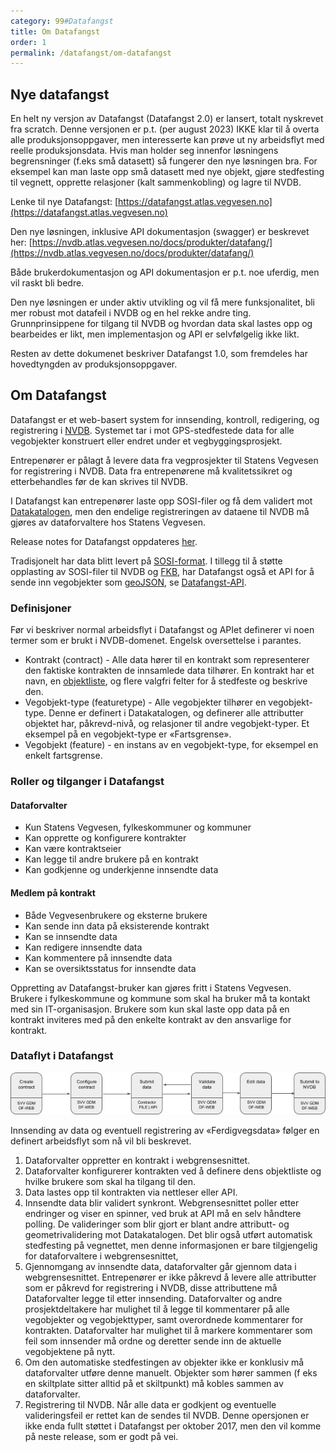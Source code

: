 ```yaml
---
category: 99#Datafangst
title: Om Datafangst
order: 1
permalink: /datafangst/om-datafangst
---
```


## Nye datafangst 

En helt ny versjon av Datafangst (Datafangst 2.0) er lansert, totalt nyskrevet fra scratch. Denne versjonen er p.t. (per august 2023) IKKE 
klar til å overta alle produksjonsoppgaver, men interesserte kan prøve ut ny arbeidsflyt med reelle produksjonsdata. 
Hvis man holder seg innenfor løsningens begrensninger (f.eks små datasett) så fungerer den nye løsningen bra. For eksempel kan man 
laste opp små datasett med nye objekt, gjøre  stedfesting til vegnett, opprette relasjoner (kalt sammenkobling) og lagre til NVDB. 

Lenke til nye Datafangst: [https://datafangst.atlas.vegvesen.no](https://datafangst.atlas.vegvesen.no) 

Den nye løsningen, inklusive API dokumentasjon (swagger) er beskrevet her: [https://nvdb.atlas.vegvesen.no/docs/produkter/datafang/](https://nvdb.atlas.vegvesen.no/docs/produkter/datafang/)

Både brukerdokumentasjon og API dokumentasjon er p.t. noe uferdig, men vil raskt bli bedre. 

Den nye løsningen er under aktiv utvikling og vil få mere funksjonalitet,  bli mer robust mot datafeil i NVDB og en hel rekke andre ting. 
Grunnprinsippene for tilgang til NVDB og hvordan data skal lastes opp og bearbeides er likt, men implementasjon og API er selvfølgelig ikke likt. 

Resten av dette dokumenet beskriver Datafangst 1.0, som fremdeles har hovedtyngden av produksjonsoppgaver. 

## Om Datafangst

Datafangst er et web-basert system for innsending, kontroll, redigering, og registrering i [NVDB](http://www.vegvesen.no/fag/Teknologi/Nasjonal+vegdatabank).
Systemet tar i mot GPS-stedfestede data for alle vegobjekter konstruert eller endret
 under et vegbyggingsprosjekt.

Entrepenører er pålagt å levere data fra vegprosjekter til Statens Vegvesen for registrering i NVDB. Data fra entrepenørene 
 må kvalitetssikret og etterbehandles før de kan skrives til NVDB.

I Datafangst kan entrepenører laste opp SOSI-filer og få dem validert mot [Datakatalogen](http://www.vegvesen.no/fag/Teknologi/Nasjonal+vegdatabank/Datakatalogen), 
men den endelige registreringen av dataene til NVDB må gjøres av dataforvaltere hos Statens Vegvesen.

Release notes for Datafangst oppdateres [her](https://nvdb-vegdata.github.io/endringslogg/datafangst.html).

Tradisjonelt har data blitt levert på [SOSI-format](http://www.kartverket.no/sosi/). 
I tillegg til å støtte opplasting av SOSI-filer til NVDB og [FKB](http://www.kartverket.no/kart/kartdata/vektorkart/fkb/),
har Datafangst også et API for å sende inn vegobjekter som  [geoJSON](http://geojson.org),
se [Datafangst-API](datafangst-api.md).

### Definisjoner
Før vi beskriver normal arbeidsflyt i Datafangst og APIet definerer vi noen termer som er brukt i NVDB-domenet. Engelsk oversettelse i parantes.
* Kontrakt (contract) - Alle data hører til en kontrakt som representerer den faktiske kontrakten de innsamlede data tilhører. En kontrakt har 
 et navn, en [objektliste](http://www.vegvesen.no/fag/Teknologi/Nasjonal+vegdatabank/Objektliste), og flere valgfri felter for å stedfeste og beskrive den.
* Vegobjekt-type (featuretype) - Alle vegobjekter tilhører en vegobjekt-type. Denne er definert i Datakatalogen, og definerer alle 
 attributter objektet har, påkrevd-nivå, og relasjoner til andre vegobjekt-typer. Et eksempel på en vegobjekt-type er «Fartsgrense».
* Vegobjekt (feature) - en instans av en vegobjekt-type, for eksempel en enkelt fartsgrense.

### Roller og tilganger i Datafangst

#### Dataforvalter
* Kun Statens Vegvesen, fylkeskommuner og kommuner 
* Kan opprette og konfigurere kontrakter
* Kan være kontraktseier
* Kan legge til andre brukere på en kontrakt
* Kan godkjenne og underkjenne innsendte data

#### Medlem på kontrakt
* Både Vegvesenbrukere og eksterne brukere
* Kan sende inn data på eksisterende kontrakt
* Kan se innsendte data
* Kan redigere innsendte data
* Kan kommentere på innsendte data
* Kan se oversiktsstatus for innsendte data

Oppretting av Datafangst-bruker kan gjøres fritt i Statens Vegvesen. Brukere i fylkeskommune og kommune som skal
ha bruker må ta kontakt med sin IT-organisasjon. Brukere som kun skal laste opp data på en kontrakt inviteres
med på den enkelte kontrakt av den ansvarlige for kontrakt. 

### Dataflyt i Datafangst
![Dataflyt i Datafangst](../assets/datafangst_workflow.png)

Innsending av data og eventuell registrering av «Ferdigvegsdata» følger en definert arbeidsflyt som nå vil bli beskrevet.

1. Dataforvalter oppretter en kontrakt i webgrensesnittet.
2. Dataforvalter konfigurerer kontrakten ved å definere dens objektliste og hvilke brukere som skal ha tilgang til den.
3. Data lastes opp til kontrakten via nettleser eller API.
4. Innsendte data blir validert synkront. Webgrensesnittet poller etter endringer og viser en spinner, ved bruk at API 
 må en selv håndtere polling.
 De valideringer som blir gjort er blant andre attributt- og geometrivalidering mot Datakatalogen. 
  Det blir også utført automatisk stedfesting på vegnettet, men denne informasjonen er bare tilgjengelig for dataforvaltere 
  i webgrensesnittet,
5. Gjennomgang av innsendte data, dataforvalter går gjennom data i webgrensesnittet. Entrepenører er ikke påkrevd å levere alle
 attributter som er påkrevd for registrering i NVDB, disse attributtene må Dataforvalter legge til etter innsending. 
 Dataforvalter og andre prosjektdeltakere har mulighet til å legge til kommentarer på alle vegobjekter og vegobjekttyper, 
 samt overordnede kommentarer for kontrakten. Dataforvalter har mulighet til å markere kommentarer som feil som innsender 
 må ordne og deretter sende inn de aktuelle vegobjektene på nytt.
6. Om den automatiske stedfestingen av objekter ikke er konklusiv må dataforvalter utføre denne manuelt. Objekter som hører sammen 
(f eks en skiltplate sitter alltid på et skiltpunkt) må kobles sammen av dataforvalter. 
7. Registrering til NVDB. Når alle data er godkjent og eventuelle valideringsfeil er rettet kan de sendes til NVDB. 
 Denne opersjonen er ikke enda fullt støttet i Datafangst per oktober 2017, men den vil komme på neste release, som er godt på vei.
